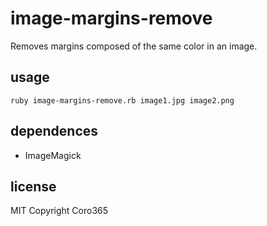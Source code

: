 # image-margins-remove
Removes margins composed of the same color in an image.

## usage
```
ruby image-margins-remove.rb image1.jpg image2.png
```

## dependences
- ImageMagick


## license
MIT
Copyright Coro365


